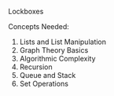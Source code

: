 Lockboxes

Concepts Needed:

1. Lists and List Manipulation
2. Graph Theory Basics
3. Algorithmic Complexity
4. Recursion
5. Queue and Stack
6. Set Operations

